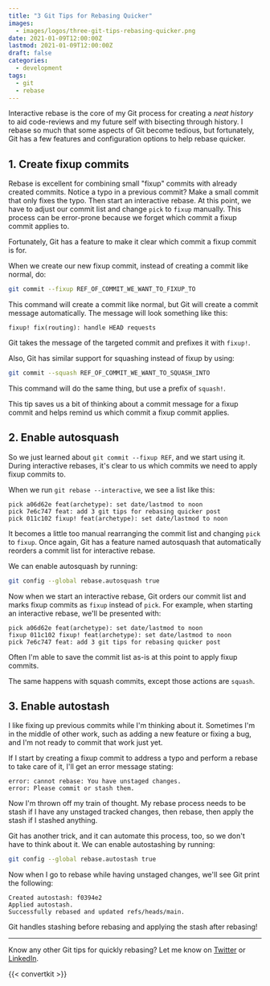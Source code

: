 ```yaml
---
title: "3 Git Tips for Rebasing Quicker"
images:
  - images/logos/three-git-tips-rebasing-quicker.png
date: 2021-01-09T12:00:00Z
lastmod: 2021-01-09T12:00:00Z
draft: false
categories:
  - development
tags:
  - git
  - rebase
---
```


Interactive rebase is the core of my Git process for creating a _neat history_ to aid code-reviews
and my future self with bisecting through history. I rebase so much that some aspects of Git become
tedious, but fortunately, Git has a few features and configuration options to help rebase quicker.

## 1. Create fixup commits

Rebase is excellent for combining small "fixup" commits with already created commits. Notice a typo
in a previous commit? Make a small commit that only fixes the typo. Then start an interactive rebase.
At this point, we have to adjust our commit list and change `pick` to `fixup` manually. This process can
be error-prone because we forget which commit a fixup commit applies to.

Fortunately, Git has a feature to make it clear which commit a fixup commit is for.

When we create our new fixup commit, instead of creating a commit like normal, do:

```bash
git commit --fixup REF_OF_COMMIT_WE_WANT_TO_FIXUP_TO
```

This command will create a commit like normal, but Git will create a commit message automatically. The
message will look something like this:

```
fixup! fix(routing): handle HEAD requests
```

Git takes the message of the targeted commit and prefixes it with `fixup!`.

Also, Git has similar support for squashing instead of fixup by using:

```bash
git commit --squash REF_OF_COMMIT_WE_WANT_TO_SQUASH_INTO
```

This command will do the same thing, but use a prefix of `squash!`.

This tip saves us a bit of thinking about a commit message for a fixup commit and helps remind us
which commit a fixup commit applies.

## 2. Enable autosquash

So we just learned about `git commit --fixup REF`, and we start using it. During interactive rebases,
it's clear to us which commits we need to apply fixup commits to.

When we run `git rebase --interactive`, we see a list like this:

```
pick a06d62e feat(archetype): set date/lastmod to noon
pick 7e6c747 feat: add 3 git tips for rebasing quicker post
pick 011c102 fixup! feat(archetype): set date/lastmod to noon
```

It becomes a little too manual
rearranging the commit list and changing `pick` to `fixup`. Once again, Git has a feature named autosquash that automatically
reorders a commit list for interactive rebase.

We can enable autosquash by running:

```bash
git config --global rebase.autosquash true
```

Now when we start an interactive rebase, Git orders our commit list and marks fixup commits as `fixup` instead of `pick`.
For example, when starting an interactive rebase, we'll be presented with:

```
pick a06d62e feat(archetype): set date/lastmod to noon
fixup 011c102 fixup! feat(archetype): set date/lastmod to noon
pick 7e6c747 feat: add 3 git tips for rebasing quicker post
```

Often I'm able to save the commit list as-is at this point to apply fixup commits.

The same happens with squash commits, except those actions are `squash`.

## 3. Enable autostash

I like fixing up previous commits while I'm thinking about it. Sometimes I'm in the middle of
other work, such as adding a new feature or fixing a bug, and I'm not ready to commit that work just yet.

If I start by creating a fixup commit to address a typo and perform a rebase to take care of it,
I'll get an error message stating:

```
error: cannot rebase: You have unstaged changes.
error: Please commit or stash them.
```

Now I'm thrown off my train of thought. My rebase process needs to be stash if I have any
unstaged tracked changes, then rebase, then apply the stash if I stashed anything.

Git has another trick, and it can automate this process, too, so we don't have to think about it.
We can enable autostashing by running:

```bash
git config --global rebase.autostash true
```

Now when I go to rebase while having unstaged changes, we'll see Git print the following:

```
Created autostash: f0394e2
Applied autostash.
Successfully rebased and updated refs/heads/main.
```

Git handles stashing before rebasing and applying the stash after rebasing!

---

Know any other Git tips for quickly rebasing? Let me know on [Twitter](https://twitter.com/dustinspecker)
or [LinkedIn](https://www.linkedin.com/in/dustin-specker/).

{{< convertkit >}}

